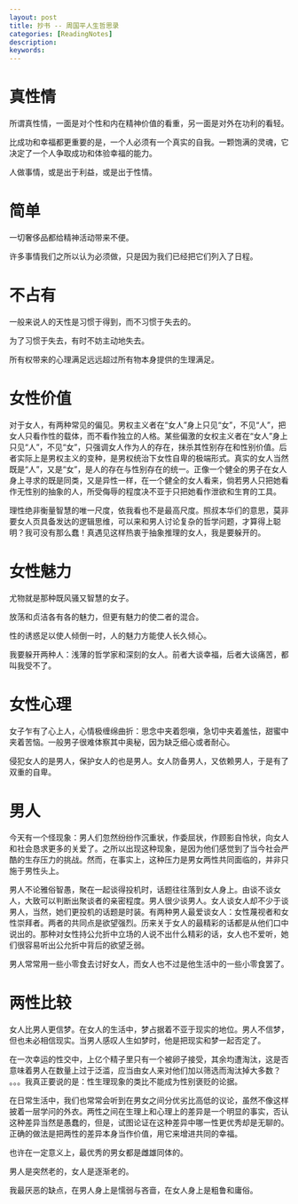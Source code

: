 ```yaml
---
layout: post
title: 抄书 -- 周国平人生哲思录
categories: [ReadingNotes]
description: 
keywords: 
---
```


# 真性情

所谓真性情，一面是对个性和内在精神价值的看重，另一面是对外在功利的看轻。

比成功和幸福都更重要的是，一个人必须有一个真实的自我。一颗饱满的灵魂，它决定了一个人争取成功和体验幸福的能力。

人做事情，或是出于利益，或是出于性情。

# 简单

一切奢侈品都给精神活动带来不便。

许多事情我们之所以认为必须做，只是因为我们已经把它们列入了日程。

# 不占有

一般来说人的天性是习惯于得到，而不习惯于失去的。

为了习惯于失去，有时不妨主动地失去。

所有权带来的心理满足远远超过所有物本身提供的生理满足。

# 女性价值

对于女人，有两种常见的偏见。男权主义者在“女人”身上只见“女”，不见“人”，把女人只看作性的载体，而不看作独立的人格。某些偏激的女权主义者在“女人”身上只见“人”，不见“女”，只强调女人作为人的存在，抹杀其性别存在和性别价值。后者实际上是男权主义的变种，是男权统治下女性自卑的极端形式。真实的女人当然既是“人”，又是“女”，是人的存在与性别存在的统一。正像一个健全的男子在女人身上寻求的既是同类，又是异性一样，在一个健全的女人看来，倘若男人只把她看作无性别的抽象的人，所受侮辱的程度决不亚于只把她看作泄欲和生育的工具。 

理性绝非衡量智慧的唯一尺度，依我看也不是最高尺度。照叔本华们的意思，莫非要女人页具备发达的逻辑思维，可以来和男人讨论复杂的哲学问题，才算得上聪明？我可没有那么蠢！真遇见这样热衷于抽象推理的女人，我是要躲开的。

# 女性魅力

尤物就是那种既风骚又智慧的女子。

放荡和贞洁各有各的魅力，但更有魅力的使二者的混合。

性的诱惑足以使人倾倒一时，人的魅力方能使人长久倾心。

我要躲开两种人：浅薄的哲学家和深刻的女人。前者大谈幸福，后者大谈痛苦，都叫我受不了。

# 女性心理

女子乍有了心上人，心情极缠绵曲折：思念中夹着怨嗔，急切中夹着羞怯，甜蜜中夹着苦恼。一般男子很难体察其中奥秘，因为缺乏细心或者耐心。

侵犯女人的是男人，保护女人的也是男人。女人防备男人，又依赖男人，于是有了双重的自卑。

# 男人

今天有一个怪现象：男人们忽然纷纷作沉重状，作委屈状，作顾影自怜状，向女人和社会恳求更多的关爱了。之所以出现这种现象，是因为他们感觉到了当今社会严酷的生存压力的挑战。然而，在事实上，这种压力是男女两性共同面临的，并非只施于男性头上。 

男人不论雅俗智愚，聚在一起谈得投机时，话题往往落到女人身上。由谈不谈女人，大致可以判断出聚谈者的亲密程度。男人很少谈男人。女人谈女人却不少于谈男人，当然，她们更投机的话题是时装。有两种男人最爱谈女人：女性蔑视者和女性崇拜者。两者的共同点是欲望强烈。历来关于女人的最精彩的话都是从他们口中说出的。那种对女性持公允折中立场的人说不出什么精彩的话，女人也不爱听，她们很容易听出公允折中背后的欲望乏弱。  

男人常常用一些小零食去讨好女人，而女人也不过是他生活中的一些小零食罢了。 

# 两性比较

女人比男人更信梦。在女人的生活中，梦占据着不亚于现实的地位。男人不信梦，但也未必相信现实。当男人感叹人生如梦时，他是把现实和梦一起否定了。

在一次幸运的性交中，上亿个精子里只有一个被卵子接受，其余均遭淘汰，这是否意味着男人在数量上过于泛滥，应当由女人来对他们加以筛选而淘汰掉大多数？ 。。。我真正要说的是：性生理现象的类比不能成为性别褒贬的论据。

在日常生活中，我们也常常会听到在男女之间分优劣比高低的议论，虽然不像这样披着一层学问的外衣。两性之间在生理上和心理上的差异是一个明显的事实，否认这种差异当然是愚蠢的，但是，试图论证在这种差异中哪一性更优秀却是无聊的。正确的做法是把两性的差异本身当作价值，用它来增进共同的幸福。 

也许在一定意义上，最优秀的男女都是雌雄同体的。

男人是突然老的，女人是逐渐老的。

我最厌恶的缺点，在男人身上是懦弱与吝啬，在女人身上是粗鲁和庸俗。
